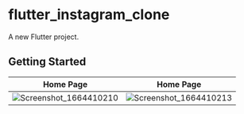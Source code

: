 # flutter_instagram_clone

A new Flutter project.

## Getting Started

Home Page             |  Home Page
:-------------------------:|:-------------------------:
![Screenshot_1664410210](https://user-images.githubusercontent.com/106937639/192912410-de548be9-71bf-41d8-85b5-45722b325826.png)|![Screenshot_1664410213](https://user-images.githubusercontent.com/106937639/192912415-f29a9698-1f04-466a-91d0-34ee63be587d.png)
